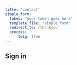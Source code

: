 ```yaml
---
title: 'contact'
simple_form:
  token: "your token goes here" 
  template_file: "simple_form"
  redirect_to: /thankyou      
  process:
      twig: true   
---
```


## Sign in
